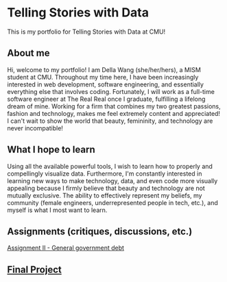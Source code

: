 # Telling Stories with Data

This is my portfolio for Telling Stories with Data at CMU!

## About me

Hi, welcome to my portfolio! I am Della Wang (she/her/hers), a MISM student at CMU. Throughout my time here, I have been increasingly interested in web development, software engineering, and essentially everything else that involves coding. Fortunately, I will work as a full-time software engineer at The Real Real once I graduate, fulfilling a lifelong dream of mine. Working for a firm that combines my two greatest passions, fashion and technology, makes me feel extremely content and appreciated! I can't wait to show the world that beauty, femininity, and technology are never incompatible!

## What I hope to learn

Using all the available powerful tools, I wish to learn how to properly and compellingly visualize data.
Furthermore, I'm constantly interested in learning new ways to make technology, data, and even code more visually appealing because I firmly believe that beauty and technology are not mutually exclusive. The ability to effectively represent my beliefs, my community (female engineers, underrepresented people in tech, etc.), and myself is what I most want to learn. 


## Assignments (critiques, discussions, etc.)

[Assignment II - General government debt](/dataviz2.md)

## [Final Project](final_project)
